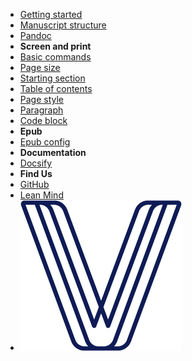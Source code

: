 - [Getting started](/)
- [Manuscript structure](manuscript.md)
- [Pandoc](pandoc.md)
- **Screen and print**
- [Basic commands](basic-commands.md)
- [Page size](page-size.md)
- [Starting section](starting-section.md)
- [Table of contents](table-of-contents.md)
- [Page style](page-style.md)
- [Paragraph](paragraph.md)
- [Code block](code-block.md)
- **Epub**
- [Epub config](epub.md)
- **Documentation**
- [Docsify](docsify.md)
- **Find Us**
- [GitHub](https://github.com/lean-mind/codigo-sostenible-book-converter-format)
- [Lean Mind](https://leanmind.es/es/)
- ![savvily logo](resources/images/logo.png)
